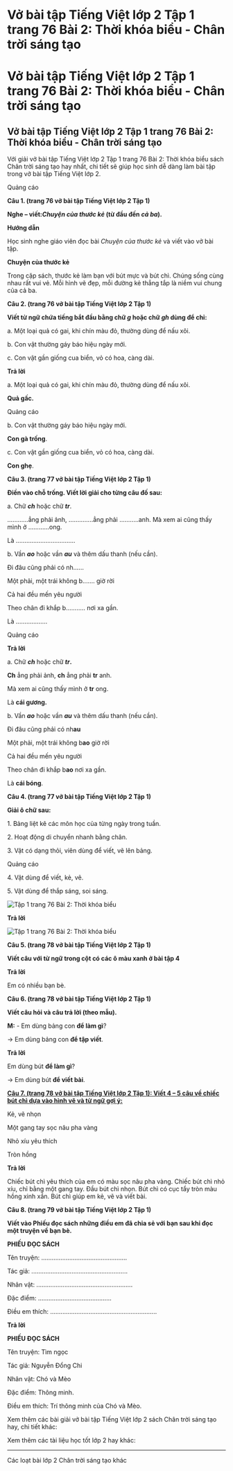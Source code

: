 # Vở bài tập Tiếng Việt lớp 2 Tập 1 trang 76 Bài 2: Thời khóa biểu - Chân trời sáng tạo

# Vở bài tập Tiếng Việt lớp 2 Tập 1 trang 76 Bài 2: Thời khóa biểu - Chân trời sáng tạo

## Vở bài tập Tiếng Việt lớp 2 Tập 1 trang 76 Bài 2: Thời khóa biểu - Chân trời sáng tạo

Với giải vở bài tập Tiếng Việt lớp 2 Tập 1 trang 76 Bài 2: Thời khóa biểu sách Chân trời sáng tạo hay nhất, chi tiết sẽ giúp học sinh dễ dàng làm bài tập trong vở bài tập Tiếng Việt lớp 2.

Quảng cáo

**Câu 1. (trang 76 vở bài tập Tiếng Việt lớp 2 Tập 1)**

**Nghe – viết:_Chuyện của thước kẻ_ (từ đầu đến _cả ba_).**

**Hướng dẫn**

Học sinh nghe giáo viên đọc bài _Chuyện của thước kẻ_ và viết vào vở bài tập.

**Chuyện của thước kẻ**

Trong cặp sách, thước kẻ làm bạn với bút mực và bút chì. Chúng sống cùng nhau rất vui vẻ. Mỗi hình vẽ đẹp, mỗi đường kẻ thẳng tắp là niềm vui chung của cả ba.

**Câu 2. (trang 76 vở bài tập Tiếng Việt lớp 2 Tập 1)**

**Viết từ ngữ chứa tiếng bắt đầu bằng chữ _g_ hoặc chữ _gh_ dùng để chỉ:**

a. Một loại quả có gai, khi chín màu đỏ, thường dùng để nấu xôi.

b. Con vật thường gáy báo hiệu ngày mới.

c. Con vật gần giống cua biển, vỏ có hoa, càng dài.

**Trả lời**

a. Một loại quả có gai, khi chín màu đỏ, thường dùng để nấu xôi.

**Quả gấc.**

Quảng cáo

b. Con vật thường gáy báo hiệu ngày mới.

**Con gà trống**.

c. Con vật gần giống cua biển, vỏ có hoa, càng dài.

**Con ghẹ**.

**Câu 3. (trang 77 vở bài tập Tiếng Việt lớp 2 Tập 1)**

**Điền vào chỗ trống. Viết lời giải cho từng câu đố sau:**

a. Chữ **_ch_** hoặc chữ **_tr_**.

............ẳng phải ảnh, ..............ẳng phải ...........anh. Mà xem ai cũng thấy mình ở ............ong.

Là ..................................

b. Vần **_ao_** hoặc vần **_au_** và thêm dấu thanh (nếu cần).

Đi đâu cũng phải có nh......

Một phải, một trái không b....... giờ rời

Cả hai đều mến yêu người

Theo chân đi khắp b........... nơi xa gần.

Là ..................

Quảng cáo

**Trả lời**

a. Chữ **_ch_** hoặc chữ **_tr_.**

**Ch** ẳng phải ảnh, **ch** ẳng phải **tr** anh. 

Mà xem ai cũng thấy mình ở **tr** ong.

Là **cái gương.**

b. Vần **_ao_** hoặc vần **_au_** và thêm dấu thanh (nếu cần).

Đi đâu cũng phải có nh**au**

Một phải, một trái không b**ao** giờ rời

Cả hai đều mến yêu người

Theo chân đi khắp b**ao** nơi xa gần.

Là **cái bóng**.

**Câu 4. (trang 77 vở bài tập Tiếng Việt lớp 2 Tập 1)**

**Giải ô chữ sau:**

1\. Bảng liệt kê các môn học của từng ngày trong tuần.

2\. Hoạt động di chuyển nhanh bằng chân.

3\. Vật có dạng thỏi, viên dùng để viết, vẽ lên bảng.

Quảng cáo

4\. Vật dùng để viết, kẻ, vẽ.

5\. Vật dùng để thắp sáng, soi sáng.

![Tập 1 trang 76 Bài 2: Thời khóa biểu](https://vietjack.com/vbt-tieng-viet-2-ct/images/bai-2-thoi-khoa-bieu.png)

**Trả lời**

![Tập 1 trang 76 Bài 2: Thời khóa biểu](https://vietjack.com/vbt-tieng-viet-2-ct/images/bai-2-1-thoi-khoa-bieu.png)

**Câu 5. (trang 78 vở bài tập Tiếng Việt lớp 2 Tập 1)**

**Viết câu với từ ngữ trong cột có các ô màu xanh ở bài tập 4**

**Trả lời**

Em có nhiều bạn bè.

**Câu 6. (trang 78 vở bài tập Tiếng Việt lớp 2 Tập 1)**

**Viết câu hỏi và câu trả lời (theo mẫu).**

**M:** \- Em dùng bảng con **để làm gì**?

-> Em dùng bảng con **để tập viết**.

**Trả lời**

Em dùng bút **để làm gì**?

-> Em dùng bút **để viết bài**.

[**Câu 7. (trang 78 vở bài tập Tiếng Việt lớp 2 Tập 1): Viết 4 – 5 câu về chiếc bút chì dựa vào hình vẽ và từ ngữ gợi ý:**](https://vietjack.com/vbt-tieng-viet-2-ct/viet-4-5-cau-ve-chiec-but-chi-vm.jsp)

Kẻ, vẽ nhọn

Một gang tay sọc nâu pha vàng

Nhỏ xíu yêu thích

Tròn hồng

**Trả lời**

Chiếc bút chì yêu thích của em có màu sọc nâu pha vàng. Chiếc bút chì nhỏ xíu, chỉ bằng một gang tay. Đầu bút chì nhọn. Bút chì có cục tẩy tròn màu hồng xinh xắn. Bút chì giúp em kẻ, vẽ và viết bài.

**Câu 8. (trang 79 vở bài tập Tiếng Việt lớp 2 Tập 1)**

**Viết vào Phiếu đọc sách những điều em đã chia sẻ với bạn sau khi đọc một truyện về bạn bè.**

**PHIẾU ĐỌC SÁCH**

Tên truyện: .................................................

Tác giả: .......................................................

Nhân vật: .......................................................

Đặc điểm: ……………………………………

Điều em thích: .............................................................

**Trả lời**

**PHIẾU ĐỌC SÁCH**

Tên truyện: Tìm ngọc

Tác giả: Nguyễn Đổng Chi

Nhân vật: Chó và Mèo

Đặc điểm: Thông minh.

Điều em thích: Trí thông minh của Chó và Mèo.

Xem thêm các bài giải vở bài tập Tiếng Việt lớp 2 sách Chân trời sáng tạo hay, chi tiết khác:

Xem thêm các tài liệu học tốt lớp 2 hay khác:

* * *

Các loạt bài lớp 2 Chân trời sáng tạo khác
